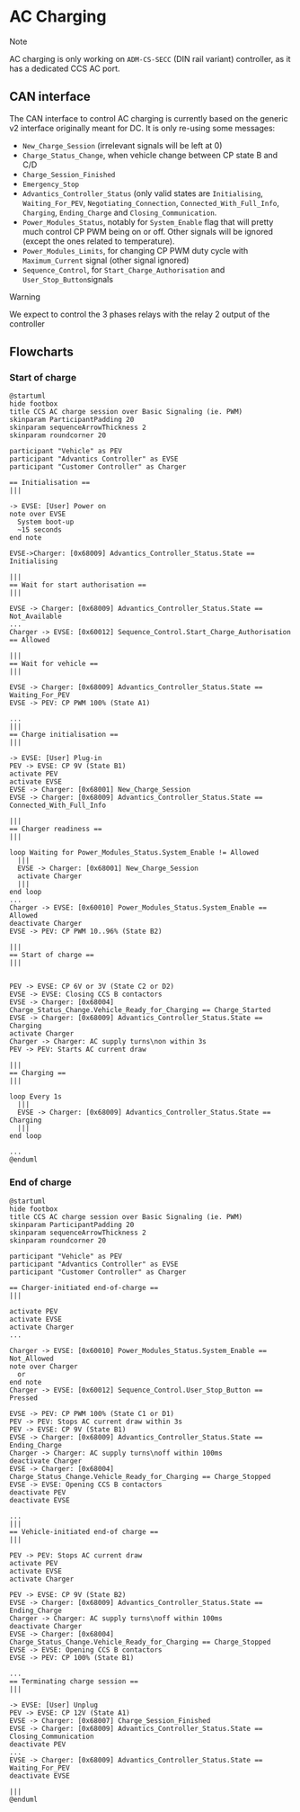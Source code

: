 # AC Charging

> [!NOTE]
> AC charging is only working on `ADM-CS-SECC` (DIN rail variant) controller, as it has a dedicated CCS AC port.

## CAN interface

The CAN interface to control AC charging is currently based on the generic v2 interface originally meant for DC. It is only re-using some messages:

- `New_Charge_Session` (irrelevant signals will be left at 0)
- `Charge_Status_Change`, when vehicle change between CP state B and C/D
- `Charge_Session_Finished`
- `Emergency_Stop`
- `Advantics_Controller_Status` (only valid states are `Initialising`, `Waiting_For_PEV`, `Negotiating_Connection`, `Connected_With_Full_Info`, `Charging`, `Ending_Charge` and `Closing_Communication`.
- `Power_Modules_Status`, notably for `System_Enable` flag that will pretty much control CP PWM being on or off. Other signals will be ignored (except the ones related to temperature).
- `Power_Modules_Limits`, for changing CP PWM duty cycle with `Maximum_Current` signal (other signal ignored)
- `Sequence_Control`, for `Start_Charge_Authorisation` and `User_Stop_Button`signals

> [!WARNING]
> We expect to control the 3 phases relays with the relay 2 output of the controller

## Flowcharts

### Start of charge

```plantuml
@startuml
hide footbox
title CCS AC charge session over Basic Signaling (ie. PWM)
skinparam ParticipantPadding 20
skinparam sequenceArrowThickness 2
skinparam roundcorner 20

participant "Vehicle" as PEV
participant "Advantics Controller" as EVSE
participant "Customer Controller" as Charger

== Initialisation ==
|||

-> EVSE: [User] Power on
note over EVSE
  System boot-up
  ~15 seconds
end note

EVSE->Charger: [0x68009] Advantics_Controller_Status.State == Initialising

|||
== Wait for start authorisation ==
|||

EVSE -> Charger: [0x68009] Advantics_Controller_Status.State == Not_Available
...
Charger -> EVSE: [0x60012] Sequence_Control.Start_Charge_Authorisation == Allowed

|||
== Wait for vehicle ==
|||

EVSE -> Charger: [0x68009] Advantics_Controller_Status.State == Waiting_For_PEV
EVSE -> PEV: CP PWM 100% (State A1)

...
|||
== Charge initialisation ==
|||

-> EVSE: [User] Plug-in
PEV -> EVSE: CP 9V (State B1)
activate PEV
activate EVSE
EVSE -> Charger: [0x68001] New_Charge_Session
EVSE -> Charger: [0x68009] Advantics_Controller_Status.State == Connected_With_Full_Info

|||
== Charger readiness ==
|||

loop Waiting for Power_Modules_Status.System_Enable != Allowed
  |||
  EVSE -> Charger: [0x68001] New_Charge_Session
  activate Charger
  |||
end loop
...
Charger -> EVSE: [0x60010] Power_Modules_Status.System_Enable == Allowed
deactivate Charger
EVSE -> PEV: CP PWM 10..96% (State B2)

|||
== Start of charge ==
|||


PEV -> EVSE: CP 6V or 3V (State C2 or D2)
EVSE -> EVSE: Closing CCS B contactors
EVSE -> Charger: [0x68004] Charge_Status_Change.Vehicle_Ready_for_Charging == Charge_Started
EVSE -> Charger: [0x68009] Advantics_Controller_Status.State == Charging
activate Charger
Charger -> Charger: AC supply turns\non within 3s
PEV -> PEV: Starts AC current draw

|||
== Charging ==
|||

loop Every 1s
  |||
  EVSE -> Charger: [0x68009] Advantics_Controller_Status.State == Charging
  |||
end loop

...
@enduml
```

### End of charge

```plantuml
@startuml
hide footbox
title CCS AC charge session over Basic Signaling (ie. PWM)
skinparam ParticipantPadding 20
skinparam sequenceArrowThickness 2
skinparam roundcorner 20

participant "Vehicle" as PEV
participant "Advantics Controller" as EVSE
participant "Customer Controller" as Charger

== Charger-initiated end-of-charge ==
|||

activate PEV
activate EVSE
activate Charger
...

Charger -> EVSE: [0x60010] Power_Modules_Status.System_Enable == Not_Allowed
note over Charger
  or
end note
Charger -> EVSE: [0x60012] Sequence_Control.User_Stop_Button == Pressed

EVSE -> PEV: CP PWM 100% (State C1 or D1)
PEV -> PEV: Stops AC current draw within 3s
PEV -> EVSE: CP 9V (State B1)
EVSE -> Charger: [0x68009] Advantics_Controller_Status.State == Ending_Charge
Charger -> Charger: AC supply turns\noff within 100ms
deactivate Charger
EVSE -> Charger: [0x68004] Charge_Status_Change.Vehicle_Ready_for_Charging == Charge_Stopped
EVSE -> EVSE: Opening CCS B contactors
deactivate PEV
deactivate EVSE

...
|||
== Vehicle-initiated end-of charge ==
|||

PEV -> PEV: Stops AC current draw
activate PEV
activate EVSE
activate Charger

PEV -> EVSE: CP 9V (State B2)
EVSE -> Charger: [0x68009] Advantics_Controller_Status.State == Ending_Charge
Charger -> Charger: AC supply turns\noff within 100ms
deactivate Charger
EVSE -> Charger: [0x68004] Charge_Status_Change.Vehicle_Ready_for_Charging == Charge_Stopped
EVSE -> EVSE: Opening CCS B contactors
EVSE -> PEV: CP 100% (State B1)

...
== Terminating charge session ==
|||

-> EVSE: [User] Unplug
PEV -> EVSE: CP 12V (State A1)
EVSE -> Charger: [0x68007] Charge_Session_Finished
EVSE -> Charger: [0x68009] Advantics_Controller_Status.State == Closing_Communication
deactivate PEV
...
EVSE -> Charger: [0x68009] Advantics_Controller_Status.State == Waiting_For_PEV
deactivate EVSE

|||
@enduml
```
